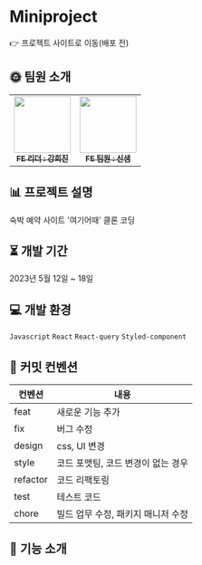# Miniproject
👉 프로젝트 사이트로 이동(배포 전)

## &#127774; 팀원 소개
<table>
  <tbody>
    <tr>
      <td align="center"><a href="https://github.com/raccoonboy0803"><img src="https://avatars.githubusercontent.com/u/112606000?v=4" width="100px;" alt=""/><br /><sub><b>FE 리더 : 강희진</b></sub></a><br /></td>
      <td align="center"><a href="[https://github.com/sbchoi5451](https://github.com/SAEMMM)"><img src="[https://avatars.githubusercontent.com/u/128361874?v=4](https://avatars.githubusercontent.com/u/127721029?v=4)" width="100px;" alt=""/><br /><sub><b>FE 팀원 : 신샘</b></sub></a><br /></td>
    </tr>
  </tbody>
</table>

## 📊 프로젝트 설명
숙박 예약 사이트 '여기어때' 클론 코딩

## ⏳ 개발 기간
2023년 5월 12일 ~ 18일

## 💻 개발 환경
`Javascript` `React` `React-query` `Styled-component`

## &#128172; 커밋 컨벤션
컨벤션 | 내용
-------- | --------
feat | 새로운 기능 추가
fix | 버그 수정
design | css, UI 변경
style | 코드 포맷팅, 코드 변경이 없는 경우
refactor | 코드 리팩토링
test | 테스트 코드
chore | 빌드 업무 수정, 패키지 매니저 수정

## 🔎 기능 소개
